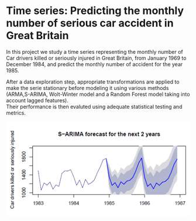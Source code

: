 # Time series: Predicting the monthly number of serious car accident in Great Britain

In this project we study a time series representing the monthly number of Car drivers killed or
seriously injured in Great Britain, from January 1969 to December 1984, and predict the monthly number of accident for the year 1985.

After a data exploration step, appropriate transformations are applied to make the serie stationary before modeling it using various methods 
(ARMA,S-ARIMA, Wolt-Winter model and a Random Forest model taking into account lagged features). 	
Their performance is then evaluted using adequate statistical testing and metrics.

![](forecast.PNG)